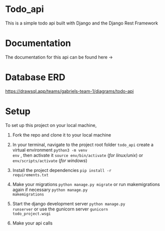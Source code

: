 # Todo_api
This is a simple todo api built with Django and the Django Rest Framework

# Documentation
The documentation for this api can be found here ->

# Database ERD
https://drawsql.app/teams/gabriels-team-1/diagrams/todo-api

# Setup
To set up this project on your local machine,<br>

1. Fork the repo and clone it to your local machine<br>

2. In your terminal, navigate to the project root folder <code>todo_api</code> create a virtual environment <code>python3 -m venv env</code> , then activate it <code>source env/bin/activate</code> (<i>for linux/unix</i>) or <code>env/scripts/activate</code> (<i>for windows</i>)<br>

3. Install the project dependencies <code>pip install -r requirements.txt </code> <br>

4. Make your migrations <code>python manage.py migrate</code> or run makemigrations again if necessary <code>python manage.py makemigrations</code> <br>

5. Start the django development server <code>python manage.py runserver</code> or use the gunicorn server <code>gunicorn todo_project.wsgi</code> <br>

6. Make your api calls
